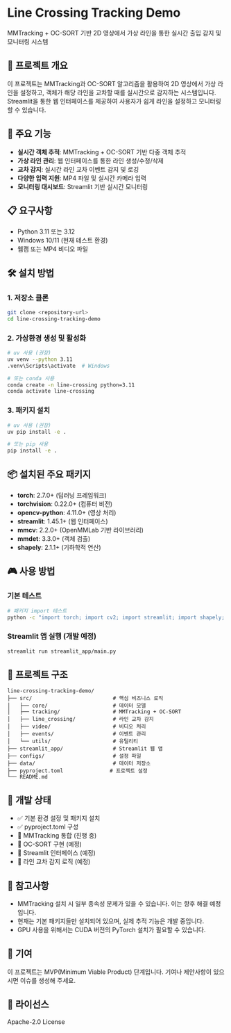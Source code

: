 # Line Crossing Tracking Demo

MMTracking + OC-SORT 기반 2D 영상에서 가상 라인을 통한 실시간 출입 감지 및 모니터링 시스템

## 🎯 프로젝트 개요

이 프로젝트는 MMTracking과 OC-SORT 알고리즘을 활용하여 2D 영상에서 가상 라인을 설정하고, 객체가 해당 라인을 교차할 때를 실시간으로 감지하는 시스템입니다. Streamlit을 통한 웹 인터페이스를 제공하여 사용자가 쉽게 라인을 설정하고 모니터링할 수 있습니다.

## 🚀 주요 기능

- **실시간 객체 추적**: MMTracking + OC-SORT 기반 다중 객체 추적
- **가상 라인 관리**: 웹 인터페이스를 통한 라인 생성/수정/삭제
- **교차 감지**: 실시간 라인 교차 이벤트 감지 및 로깅
- **다양한 입력 지원**: MP4 파일 및 실시간 카메라 입력
- **모니터링 대시보드**: Streamlit 기반 실시간 모니터링

## 📋 요구사항

- Python 3.11 또는 3.12
- Windows 10/11 (현재 테스트 환경)
- 웹캠 또는 MP4 비디오 파일

## 🛠️ 설치 방법

### 1. 저장소 클론
```bash
git clone <repository-url>
cd line-crossing-tracking-demo
```

### 2. 가상환경 생성 및 활성화
```bash
# uv 사용 (권장)
uv venv --python 3.11
.venv\Scripts\activate  # Windows

# 또는 conda 사용
conda create -n line-crossing python=3.11
conda activate line-crossing
```

### 3. 패키지 설치
```bash
# uv 사용 (권장)
uv pip install -e .

# 또는 pip 사용
pip install -e .
```

## 📦 설치된 주요 패키지

- **torch**: 2.7.0+ (딥러닝 프레임워크)
- **torchvision**: 0.22.0+ (컴퓨터 비전)
- **opencv-python**: 4.11.0+ (영상 처리)
- **streamlit**: 1.45.1+ (웹 인터페이스)
- **mmcv**: 2.2.0+ (OpenMMLab 기반 라이브러리)
- **mmdet**: 3.3.0+ (객체 검출)
- **shapely**: 2.1.1+ (기하학적 연산)

## 🎮 사용 방법

### 기본 테스트
```bash
# 패키지 import 테스트
python -c "import torch; import cv2; import streamlit; import shapely; print('설치 완료!')"
```

### Streamlit 앱 실행 (개발 예정)
```bash
streamlit run streamlit_app/main.py
```

## 📁 프로젝트 구조

```
line-crossing-tracking-demo/
├── src/                          # 핵심 비즈니스 로직
│   ├── core/                     # 데이터 모델
│   ├── tracking/                 # MMTracking + OC-SORT
│   ├── line_crossing/            # 라인 교차 감지
│   ├── video/                    # 비디오 처리
│   ├── events/                   # 이벤트 관리
│   └── utils/                    # 유틸리티
├── streamlit_app/                # Streamlit 웹 앱
├── configs/                      # 설정 파일
├── data/                         # 데이터 저장소
├── pyproject.toml               # 프로젝트 설정
└── README.md
```

## 🔧 개발 상태

- ✅ 기본 환경 설정 및 패키지 설치
- ✅ pyproject.toml 구성
- 🚧 MMTracking 통합 (진행 중)
- 🚧 OC-SORT 구현 (예정)
- 🚧 Streamlit 인터페이스 (예정)
- 🚧 라인 교차 감지 로직 (예정)

## 📝 참고사항

- MMTracking 설치 시 일부 종속성 문제가 있을 수 있습니다. 이는 향후 해결 예정입니다.
- 현재는 기본 패키지들만 설치되어 있으며, 실제 추적 기능은 개발 중입니다.
- GPU 사용을 위해서는 CUDA 버전의 PyTorch 설치가 필요할 수 있습니다.

## 🤝 기여

이 프로젝트는 MVP(Minimum Viable Product) 단계입니다. 기여나 제안사항이 있으시면 이슈를 생성해 주세요.

## 📄 라이선스

Apache-2.0 License
